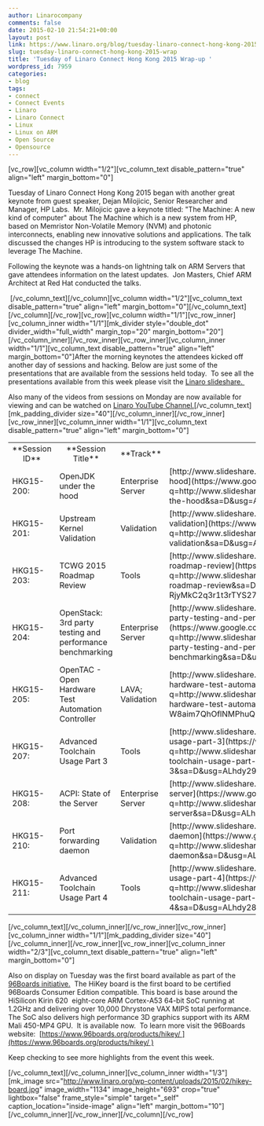```yaml
---
author: Linarocompany
comments: false
date: 2015-02-10 21:54:21+00:00
layout: post
link: https://www.linaro.org/blog/tuesday-linaro-connect-hong-kong-2015-wrap/
slug: tuesday-linaro-connect-hong-kong-2015-wrap
title: 'Tuesday of Linaro Connect Hong Kong 2015 Wrap-up '
wordpress_id: 7959
categories:
- blog
tags:
- connect
- Connect Events
- Linaro
- Linaro Connect
- Linux
- Linux on ARM
- Open Source
- Opensource
---
```


[vc_row][vc_column width="1/2"][vc_column_text disable_pattern="true" align="left" margin_bottom="0"]


Tuesday of Linaro Connect Hong Kong 2015 began with another great keynote from guest speaker, Dejan Milojicic, Senior Researcher and Manager, HP Labs.  Mr. Milojicic gave a keynote titled: "The Machine: A new kind of computer" about The Machine which is a new system from HP, based on Memristor Non-Volatile Memory (NVM) and photonic interconnects, enabling new innovative solutions and applications. The talk discussed the changes HP is introducing to the system software stack to leverage The Machine.




Following the keynote was a hands-on lightning talk on ARM Servers that gave attendees information on the latest updates.  Jon Masters, Chief ARM Architect at Red Hat conducted the talks.


 [/vc_column_text][/vc_column][vc_column width="1/2"][vc_column_text disable_pattern="true" align="left" margin_bottom="0"][/vc_column_text][/vc_column][/vc_row][vc_row][vc_column width="1/1"][vc_row_inner][vc_column_inner width="1/1"][mk_divider style="double_dot" divider_width="full_width" margin_top="20" margin_bottom="20"][/vc_column_inner][/vc_row_inner][vc_row_inner][vc_column_inner width="1/1"][vc_column_text disable_pattern="true" align="left" margin_bottom="0"]After the morning keynotes the attendees kicked off another day of sessions and hacking. Below are just some of the presentations that are available from the sessions held today.  To see all the presentations available from this week please visit the [Linaro slideshare. ](http://www.slideshare.net/linaroorg)

Also many of the videos from sessions on Monday are now available for viewing and can be watched on [Linaro YouTube Channel.](https://www.youtube.com/user/LinaroOnAir/videos)[/vc_column_text][mk_padding_divider size="40"][/vc_column_inner][/vc_row_inner][vc_row_inner][vc_column_inner width="1/1"][vc_column_text disable_pattern="true" align="left" margin_bottom="0"]
<table width="1020" >
<tbody >
<tr >

<td width="90" style="text-align: center;" >**Session ID**
</td>

<td width="247" style="text-align: center;" >**Session Title**
</td>

<td width="64" style="text-align: center;" >**Track**
</td>

<td width="619" style="text-align: center;" >**URL to Slideshare**
</td>
</tr>
<tr >

<td width="90" >HKG15-200:
</td>

<td width="247" >OpenJDK under the hood
</td>

<td width="64" >Enterprise Server
</td>

<td width="619" >[http://www.slideshare.net/linaroorg/hkg15200-openjdk-under-the-hood](https://www.google.com/url?q=http://www.slideshare.net/linaroorg/hkg15200-openjdk-under-the-hood&sa=D&usg=ALhdy2_iqW-W1knKkA_5rhUQ0IYSqJVmyg)
</td>
</tr>
<tr >

<td width="90" >HKG15-201:
</td>

<td width="247" >Upstream Kernel Validation
</td>

<td width="64" >Validation
</td>

<td width="619" >[http://www.slideshare.net/linaroorg/hkg15201-upstream-kernel-validation](https://www.google.com/url?q=http://www.slideshare.net/linaroorg/hkg15201-upstream-kernel-validation&sa=D&usg=ALhdy28GbVjBve3qc1qNhy2u0K8As5aPEg)
</td>
</tr>
<tr >

<td width="90" >HKG15-203:
</td>

<td width="247" >TCWG 2015 Roadmap Review
</td>

<td width="64" >Tools
</td>

<td width="619" >[http://www.slideshare.net/linaroorg/hkg15203-tcwg-2015-roadmap-review](https://www.google.com/url?q=http://www.slideshare.net/linaroorg/hkg15203-tcwg-2015-roadmap-review&sa=D&usg=ALhdy2-RjyMkC2q3r1t3rTYS27_eiXHm-A)
</td>
</tr>
<tr >

<td width="90" >HKG15-204:
</td>

<td width="247" >OpenStack: 3rd party testing and performance benchmarking
</td>

<td width="64" >Enterprise Server
</td>

<td width="619" >[http://www.slideshare.net/linaroorg/hkg15204-openstack-3rd-party-testing-and-performance-benchmarking](https://www.google.com/url?q=http://www.slideshare.net/linaroorg/hkg15204-openstack-3rd-party-testing-and-performance-benchmarking&sa=D&usg=ALhdy29k_cRvKfyAH4PBxNgqUV5IDtct4Q)
</td>
</tr>
<tr >

<td width="90" >HKG15-205:
</td>

<td width="247" >OpenTAC - Open Hardware Test Automation Controller
</td>

<td width="64" >LAVA; Validation
</td>

<td width="619" >[http://www.slideshare.net/linaroorg/hkg15205-opentac-open-hardware-test-automation-controller](https://www.google.com/url?q=http://www.slideshare.net/linaroorg/hkg15205-opentac-open-hardware-test-automation-controller&sa=D&usg=ALhdy2-W8aim7QhOflNMPhuQPp6t7UMOiw)
</td>
</tr>
<tr >

<td width="90" >HKG15-207:
</td>

<td width="247" >Advanced Toolchain Usage Part 3
</td>

<td width="64" >Tools
</td>

<td width="619" >[http://www.slideshare.net/linaroorg/hkg15207-advanced-toolchain-usage-part-3](https://www.google.com/url?q=http://www.slideshare.net/linaroorg/hkg15207-advanced-toolchain-usage-part-3&sa=D&usg=ALhdy296WfTIJ0uvlLEcorStvgWAbADYgg)
</td>
</tr>
<tr >

<td width="90" >HKG15-208:
</td>

<td width="247" >ACPI: State of the Server
</td>

<td width="64" >Enterprise Server
</td>

<td width="619" >[http://www.slideshare.net/linaroorg/hkg15208-acpi-state-of-the-server](https://www.google.com/url?q=http://www.slideshare.net/linaroorg/hkg15208-acpi-state-of-the-server&sa=D&usg=ALhdy29NftLV3H9irnZsFwP1X1gRmvyKrA)
</td>
</tr>
<tr >

<td width="90" >HKG15-210:
</td>

<td width="247" >Port forwarding daemon
</td>

<td width="64" >Validation
</td>

<td width="619" >[http://www.slideshare.net/linaroorg/hkg15210-port-forwarding-daemon](https://www.google.com/url?q=http://www.slideshare.net/linaroorg/hkg15210-port-forwarding-daemon&sa=D&usg=ALhdy28aEVC-rVOADkOkrEfj5kTOOcPuiQ)
</td>
</tr>
<tr >

<td width="90" >HKG15-211:
</td>

<td width="247" >Advanced Toolchain Usage Part 4
</td>

<td width="64" >Tools
</td>

<td width="619" >[http://www.slideshare.net/linaroorg/hkg15211-advanced-toolchain-usage-part-4](https://www.google.com/url?q=http://www.slideshare.net/linaroorg/hkg15211-advanced-toolchain-usage-part-4&sa=D&usg=ALhdy28PAq0QUyC_wkobM7TjmypQvfsB3w)
</td>
</tr>
</tbody>
</table>
[/vc_column_text][/vc_column_inner][/vc_row_inner][vc_row_inner][vc_column_inner width="1/1"][mk_padding_divider size="40"][/vc_column_inner][/vc_row_inner][vc_row_inner][vc_column_inner width="2/3"][vc_column_text disable_pattern="true" align="left" margin_bottom="0"]


Also on display on Tuesday was the first board available as part of the [96Boards initiative.](https://www.96boards.org/)  The HiKey board is the first board to be certified 96Boards Consumer Edition compatible. This board is base around the HiSilicon Kirin 620  eight-core ARM Cortex-A53 64-bit SoC running at 1.2GHz and delivering over 10,000 Dhrystone VAX MIPS total performance. The SoC also delivers high performance 3D graphics support with its ARM Mali 450-MP4 GPU.  It is available now.  To learn more visit the 96Boards website:  [https://www.96boards.org/products/hikey/ ](https://www.96boards.org/products/hikey/ )




Keep checking to see more highlights from the event this week.


[/vc_column_text][/vc_column_inner][vc_column_inner width="1/3"][mk_image src="http://www.linaro.org/wp-content/uploads/2015/02/hikey-board.jpg" image_width="1134" image_height="693" crop="true" lightbox="false" frame_style="simple" target="_self" caption_location="inside-image" align="left" margin_bottom="10"][/vc_column_inner][/vc_row_inner][/vc_column][/vc_row]

